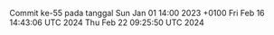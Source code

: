 Commit ke-55 pada tanggal Sun Jan 01 14:00 2023 +0100
Fri Feb 16 14:43:06 UTC 2024
Thu Feb 22 09:25:50 UTC 2024
